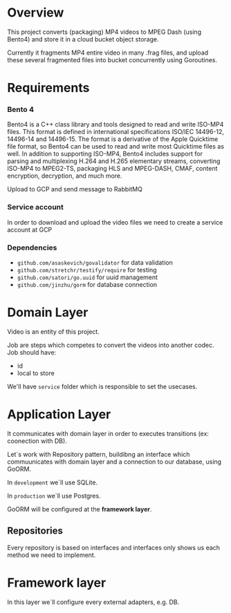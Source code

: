 # Overview
This project converts (packaging) MP4 videos to MPEG Dash (using Bento4) and store it in a cloud bucket object storage.

Currently it fragments MP4 entire video in many .frag files, and upload these several fragmented files into bucket concurrently using Goroutines.

# Requirements
### Bento 4
Bento4 is a C++ class library and tools designed to read and write ISO-MP4 files. This format is defined in international specifications ISO/IEC 14496-12, 14496-14 and 14496-15. The format is a derivative of the Apple Quicktime file format, so Bento4 can be used to read and write most Quicktime files as well. In addition to supporting ISO-MP4, Bento4 includes support for parsing and multiplexing H.264 and H.265 elementary streams, converting ISO-MP4 to MPEG2-TS, packaging HLS and MPEG-DASH, CMAF, content encryption, decryption, and much more.

Upload to GCP and send message to RabbitMQ

### Service account

In order to download and upload the video files we need to create a service account at GCP

### Dependencies
* `github.com/asaskevich/govalidator` for data validation
* `github.com/stretchr/testify/require` for testing
* `github.com/satori/go.uuid` for uuid management
* `github.com/jinzhu/gorm` for database connection

# Domain Layer
Video is an entity of this project.

Job are steps which competes to convert the videos into another codec. Job should have:
* id
* local to store

We'll have `service` folder which is responsible to set the usecases.

# Application Layer
It communicates with domain layer in order to executes transitions (ex: coonection with DB).

Let`s work with Repository pattern, buildibng an interface which commuunicates with domain layer and a connection to our database, using GoORM.

In `development` we`ll use SQLite.

In `production` we`ll use Postgres.

GoORM will be configured at the **framework layer**.

## Repositories

Every repository is based on interfaces and interfaces only shows us each method we need to implement.

# Framework layer
In this layer we`ll configure every external adapters, e.g. DB.

